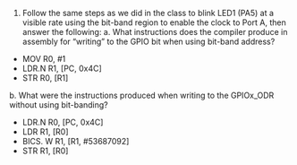 1. Follow the same steps as we did in the class to blink LED1 (PA5) at a visible rate using the bit-band region to enable the clock to Port A, then answer the following:
  a. What instructions does the compiler produce in assembly for “writing” to the GPIO bit when using bit-band address?
  - MOV     R0, #1
  - LDR.N   R1, [PC, 0x4C]  
  - STR     R0, [R1]
  
  b. What were the instructions produced when writing to the GPIOx_ODR without using bit-banding?
  
  - LDR.N   R0, [PC, 0x4C]
  - LDR     R1, [R0]  
  - BICS. W R1, [R1, #53687092]
  - STR     R1, [R0]
  
